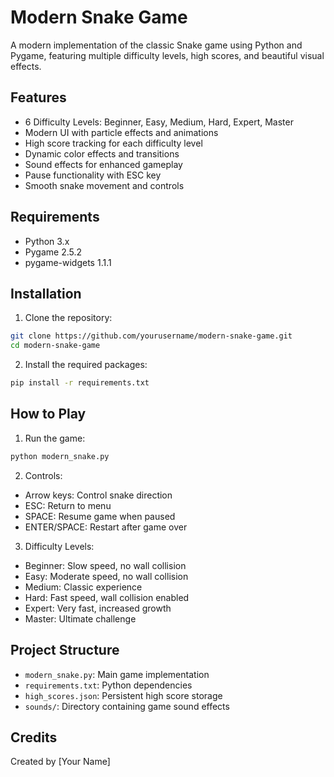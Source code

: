 # Modern Snake Game

A modern implementation of the classic Snake game using Python and Pygame, featuring multiple difficulty levels, high scores, and beautiful visual effects.

## Features

- 6 Difficulty Levels: Beginner, Easy, Medium, Hard, Expert, Master
- Modern UI with particle effects and animations
- High score tracking for each difficulty level
- Dynamic color effects and transitions
- Sound effects for enhanced gameplay
- Pause functionality with ESC key
- Smooth snake movement and controls

## Requirements

- Python 3.x
- Pygame 2.5.2
- pygame-widgets 1.1.1

## Installation

1. Clone the repository:
```bash
git clone https://github.com/yourusername/modern-snake-game.git
cd modern-snake-game
```

2. Install the required packages:
```bash
pip install -r requirements.txt
```

## How to Play

1. Run the game:
```bash
python modern_snake.py
```

2. Controls:
- Arrow keys: Control snake direction
- ESC: Return to menu
- SPACE: Resume game when paused
- ENTER/SPACE: Restart after game over

3. Difficulty Levels:
- Beginner: Slow speed, no wall collision
- Easy: Moderate speed, no wall collision
- Medium: Classic experience
- Hard: Fast speed, wall collision enabled
- Expert: Very fast, increased growth
- Master: Ultimate challenge

## Project Structure

- `modern_snake.py`: Main game implementation
- `requirements.txt`: Python dependencies
- `high_scores.json`: Persistent high score storage
- `sounds/`: Directory containing game sound effects

## Credits

Created by [Your Name]
